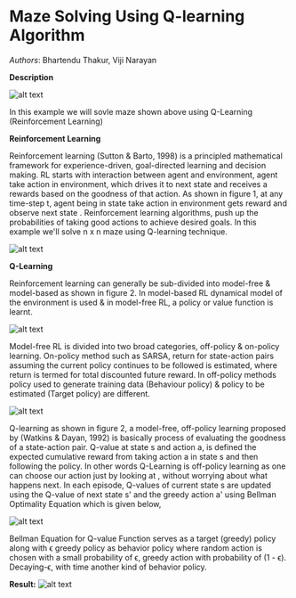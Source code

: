 # Maze Solving Using Q-learning Algorithm

*Authors*: Bhartendu Thakur, Viji Narayan

**Description**

![alt text](https://raw.githubusercontent.com/matrixBT/Q-learning-example/master/images/maze.jpg)

In this example we will sovle maze shown above using Q-Learning (Reinforcement Learning)

**Reinforcement Learning**

Reinforcement learning (Sutton & Barto, 1998) is a principled mathematical framework for experience-driven, goal-directed learning and decision making. RL starts with interaction between agent and environment, agent take action in environment, which drives it to next state and receives a rewards based on the goodness of that action. As shown in figure 1, at any time-step t, agent being in state  take action  in environment gets reward  and observe next state . Reinforcement learning algorithms, push up the probabilities of taking good actions to achieve desired goals. In this example we'll solve n x n maze using Q-learning technique.


![alt text](https://raw.githubusercontent.com/matrixBT/Q-learning-example/master/images/img1.jpg)


**Q-Learning**

Reinforcement learning can generally be sub-divided into model-free & model-based as shown in figure 2. In model-based RL dynamical model of the environment is used & in model-free RL, a policy or value function is learnt.


![alt text](https://raw.githubusercontent.com/matrixBT/Q-learning-example/master/images/img2.jpg)


Model-free RL is divided into two broad categories, off-policy & on-policy learning. On-policy method such as SARSA, return for state-action pairs assuming the current policy continues to be followed is estimated, where return is termed for total discounted future reward. In off-policy methods policy used to generate training data (Behaviour policy) & policy to be estimated (Target policy) are different.


![alt text](https://raw.githubusercontent.com/matrixBT/Q-learning-example/master/images/img3.jpg)


Q-learning as shown in figure 2, a model-free, off-policy learning proposed by (Watkins & Dayan, 1992) is basically process of evaluating the goodness of a state-action pair. Q-value at state s and action a, is defined the expected cumulative reward from taking action a in state s and then following the policy. In other words Q-Learning is off-policy learning as one can choose our action just by looking at , without worrying about what happens next. In each episode, Q-values of current state s are updated using the Q-value of next state s' and the greedy action a' using Bellman Optimality Equation which is given below,

![alt text](https://raw.githubusercontent.com/matrixBT/Q-learning-example/master/images/q-eqn.jpg)

Bellman Equation for Q-value Function serves as a target (greedy) policy along with ϵ greedy policy as behavior policy where random action is chosen with a small probability of ϵ, greedy action with probability of (1 - ϵ). Decaying-ϵ, with time another kind of behavior policy.


**Result:**
![alt text](https://raw.githubusercontent.com/matrixBT/Q-learning-example/master/images/maze_solved.jpg)

